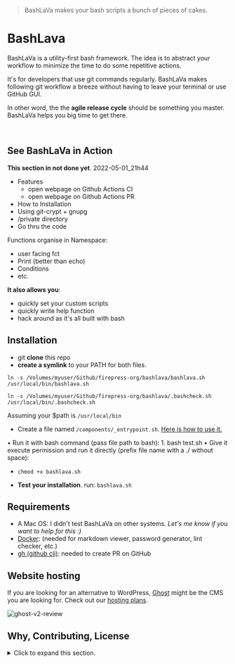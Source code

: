 > BashLaVa makes your bash scripts a bunch of pieces of cakes.

# BashLava

BashLaVa is a utility-first bash framework. The idea is to abstract your workflow to minimize the time to do some repetitive actions.

It's for developers that use git commands regularly. BashLaVa makes following git workflow a breeze without having to leave your terminal or use GitHub GUI.

In other word, the the **agile release cycle** should be something you master. BashLaVa helps you big time to get there.

&nbsp;

## See BashLaVa in Action

**This section in not done yet**. 2022-05-01_21h44

- Features
  - open webpage on Github Actions CI
  - open webpage on Github Actions PR
- How to Installation
- Using git-crypt + gnupg
- /private directory
- Go thru the code

Functions organise in Namespace:

- user facing fct
- Print (better than echo)
- Conditions
- etc.

**It also allows you**:

- quickly set your custom scripts
- quickly write help function
- hack around as it's all built with bash

## Installation

- git **clone** this repo
- **create a symlink** to your PATH for both files.

```
ln -s /Volumes/myuser/Github/firepress-org/bashlava/bashlava.sh /usr/local/bin/bashlava.sh

ln -s /Volumes/myuser/Github/firepress-org/bashlava/.bashcheck.sh /usr/local/bin/.bashcheck.sh
```

Assuming your $path is `/usr/local/bin`

- Create a file named `/components/_entrypoint.sh`. [Here is how to use it.](https://github.com/firepress-org/bashlava/issues/50)

• Run it with bash command (pass file path to bash): 1. bash test.sh
• Give it execute permission and run it directly (prefix file name with a ./ without space):

- `chmod +x bashlava.sh`

- **Test your installation**. run: `bashlava.sh`

## Requirements

- A Mac OS: I didn't test BashLaVa on other systems. _Let's me know if you want to help for this :)_
- [Docker](https://docs.docker.com/install/): (needed for markdown viewer, password generator, lint checker, etc.)
- [gh (github cli)](https://cli.github.com/): needed to create PR on GitHub

## Website hosting

If you are looking for an alternative to WordPress, [Ghost](https://firepress.org/en/faq/#what-is-ghost) might be the CMS you are looking for. Check out our [hosting plans](https://firepress.org/en).

![ghost-v2-review](https://user-images.githubusercontent.com/6694151/64218253-f144b300-ce8e-11e9-8d75-312a2b6a3160.gif)

## Why, Contributing, License

<details><summary>Click to expand this section.</summary>
<p>

## Why all this work?

Our [mission](https://firepress.org/en/our-mission/) is to empower freelancers and small organizations to build an outstanding mobile-first website.

Because we believe your website should speak up in your name, we consider our mission completed once your site has become your impresario.

Find me on Twitter [@askpascalandy](https://twitter.com/askpascalandy).

— [The FirePress Team](https://firepress.org/) 🔥📰

## Contributing

The power of communities pull request and forks means that `1 + 1 = 3`. You can help to make this repo a better one! Here is how:

1. Fork it
2. Create your feature branch: `git checkout -b my-new-feature`
3. Commit your changes: `git commit -am 'Add some feature'`
4. Push to the branch: `git push origin my-new-feature`
5. Submit a pull request

Check this post for more details: [Contributing to our Github project](https://pascalandy.com/blog/contributing-to-our-github-project/). Also, by contributing you agree to the [Contributor Code of Conduct on GitHub](https://pascalandy.com/blog/contributor-code-of-conduct-on-github/).

## License

- This git repo is under the **GNU V3** license.

</p>
</details>
